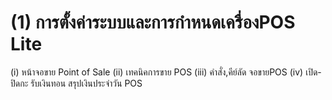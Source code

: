 # (1)	การตั้งค่าระบบและการกำหนดเครื่องPOS  Lite

(i) หน้าจอขาย Point of Sale (ii) เทคนิคการขาย POS (iii) คำสั่ง,คีย์ลัด
จอขายPOS (iv) เปิด-ปิดกะ รับเงินทอน สรุปเงินประจำวัน POS

